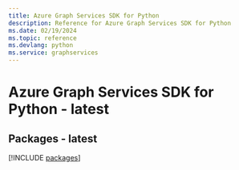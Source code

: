 ```yaml
---
title: Azure Graph Services SDK for Python
description: Reference for Azure Graph Services SDK for Python
ms.date: 02/19/2024
ms.topic: reference
ms.devlang: python
ms.service: graphservices
---
```

# Azure Graph Services SDK for Python - latest
## Packages - latest
[!INCLUDE [packages](graph-services-index.md)]
